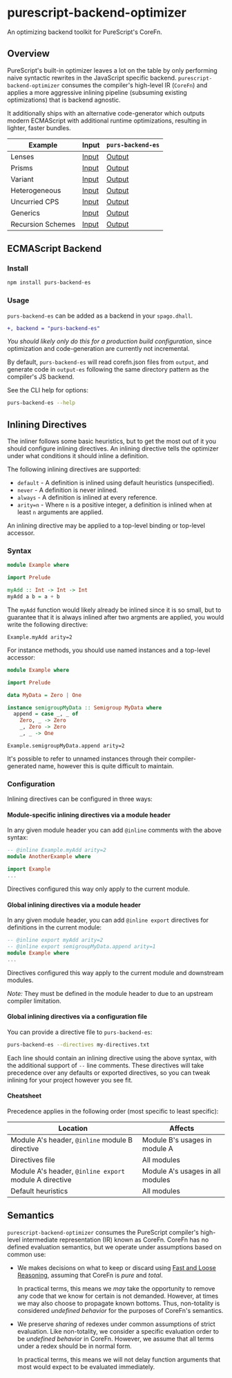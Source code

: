 # purescript-backend-optimizer

An optimizing backend toolkit for PureScript's CoreFn.

## Overview

PureScript's built-in optimizer leaves a lot on the table by only performing
naive syntactic rewrites in the JavaScript specific backend.
`purescript-backend-optimizer` consumes the compiler's high-level IR (`CoreFn`)
and applies a more aggressive inlining pipeline (subsuming existing
optimizations) that is backend agnostic.

It additionally ships with an alternative code-generator which outputs modern
ECMAScript with additional runtime optimizations, resulting in lighter, faster
bundles.

| Example | Input | `purs-backend-es` |
|---------|-------|-------------------|
| Lenses | [Input](./backend-es/test/snapshots/Snapshot.ProfunctorLenses01.purs) | [Output](./backend-es/test/snapshots-out/Snapshot.ProfunctorLenses01.js) |
| Prisms | [Input](./backend-es/test/snapshots/Snapshot.ProfunctorLenses02.purs) | [Output](./backend-es/test/snapshots-out/Snapshot.ProfunctorLenses02.js) |
| Variant | [Input](./backend-es/test/snapshots/Snapshot.Variant01.purs) | [Output](./backend-es/test/snapshots-out/Snapshot.Variant01.js) |
| Heterogeneous | [Input](./backend-es/test/snapshots/Snapshot.Heterogeneous01.purs) | [Output](./backend-es/test/snapshots-out/Snapshot.Heterogeneous01.js) |
| Uncurried CPS | [Input](./backend-es/test/snapshots/Snapshot.Cps02.purs) | [Output](./backend-es/test/snapshots-out/Snapshot.Cps02.js) |
| Generics | [Input](./backend-es/test/snapshots/Snapshot.KnownConstructors06.purs) | [Output](./backend-es/test/snapshots-out/Snapshot.KnownConstructors06.js) |
| Recursion Schemes | [Input](./backend-es/test/snapshots/Snapshot.RecursionSchemes01.purs) | [Output](./backend-es/test/snapshots-out/Snapshot.RecursionSchemes01.js) |

## ECMAScript Backend

### Install

```sh
npm install purs-backend-es
```

### Usage

`purs-backend-es` can be added as a backend in your `spago.dhall`.

```diff
+, backend = "purs-backend-es"
```

_You should likely only do this for a production build configuration_, since
optimization and code-generation are currently not incremental.

By default, `purs-backend-es` will read corefn.json files from `output`, and
generate code in `output-es` following the same directory pattern as the
compiler's JS backend.

See the CLI help for options:

```sh
purs-backend-es --help
```

## Inlining Directives

The inliner follows some basic heuristics, but to get the most out of it you
should configure inlining directives. An inlining directive tells the optimizer
under what conditions it should inline a definition.

The following inlining directives are supported:

  * `default` - A definition is inlined using default heuristics (unspecified).
  * `never` - A definition is never inlined.
  * `always` - A definition is inlined at every reference.
  * `arity=n` - Where `n` is a positive integer, a definition is inlined when
    at least `n` arguments are applied.

An inlining directive may be applied to a top-level binding or top-level accessor.

### Syntax

```purescript
module Example where

import Prelude

myAdd :: Int -> Int -> Int
myAdd a b = a + b
```

The `myAdd` function would likely already be inlined since it is so small, but
to guarantee that it is always inlined after two argments are applied, you would
write the following directive:

```
Example.myAdd arity=2
```

For instance methods, you should use named instances and a top-level accessor:

```purescript
module Example where

import Prelude

data MyData = Zero | One

instance semigroupMyData :: Semigroup MyData where
  append = case _, _ of
    Zero, _ -> Zero
    _, Zero -> Zero
    _, _ -> One
```

```
Example.semigroupMyData.append arity=2
```

It's possible to refer to unnamed instances through their compiler-generated
name, however this is quite difficult to maintain.

### Configuration

Inlining directives can be configured in three ways:

#### Module-specific inlining directives via a module header

In any given module header you can add `@inline` comments with the above syntax:

```purescript
-- @inline Example.myAdd arity=2
module AnotherExample where

import Example
...
```

Directives configured this way only apply to the current module.

#### Global inlining directives via a module header

In any given module header, you can add `@inline export` directives for definitions
in the current module:

```purescript
-- @inline export myAdd arity=2
-- @inline export semigroupMyData.append arity=1
module Example where
...
```

Directives configured this way apply to the current module and downstream
modules.

*Note:* They must be defined in the module header to due to an upstream compiler
limitation.

#### Global inlining directives via a configuration file

You can provide a directive file to `purs-backend-es`:

```sh
purs-backend-es --directives my-directives.txt
```

Each line should contain an inlining directive using the above syntax, with the
additional support of `--` line comments. These directives will take precedence
over any defaults or exported directives, so you can tweak inlining for your
project however you see fit.

#### Cheatsheet

Precedence applies in the following order (most specific to least specific):

| Location | Affects |
|----------|---------|
| Module A's header, `@inline` module B directive | Module B's usages in module A |
| Directives file | All modules |
| Module A's header, `@inline export` module A directive | Module A's usages in all modules |
| Default heuristics | All modules |

## Semantics

`purescript-backend-optimizer` consumes the PureScript compiler's high-level
intermediate representation (IR) known as CoreFn. CoreFn has no defined
evaluation semantics, but we operate under assumptions based on common use:

* We makes decisions on what to keep or discard using
  [Fast and Loose
  Reasoning](https://www.cs.ox.ac.uk/jeremy.gibbons/publications/fast+loose.pdf),
  assuming that CoreFn is _pure_ and _total_.

  In practical terms, this means we _may_ take the opportunity to remove any
  code that we know for certain is not demanded. However, at times we may also
  choose to propagate known bottoms. Thus, non-totality is considered _undefined
  behavior_ for the purposes of CoreFn's semantics.

* We preserve _sharing_ of redexes under common assumptions of strict evaluation.
  Like non-totality, we consider a specific evaluation order to be _undefined
  behavior_ in CoreFn. However, we assume that all terms under a redex should be
  in normal form.

  In practical terms, this means we will not delay function arguments that most
  would expect to be evaluated immediately.
